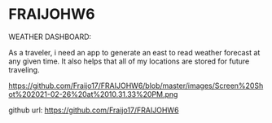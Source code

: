 # FRAIJOHW6

WEATHER DASHBOARD:

As a traveler, i need an app to generate an east to read weather forecast at any given time. It also helps that all of my locations are stored for future traveling. 



https://github.com/Fraijo17/FRAIJOHW6/blob/master/images/Screen%20Shot%202021-02-26%20at%2010.31.33%20PM.png





github url: https://github.com/Fraijo17/FRAIJOHW6

